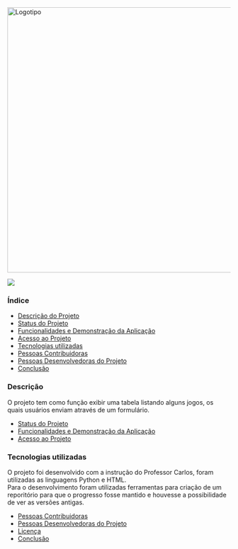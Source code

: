 <img align="center" width="600" left="400" src="https://user-images.githubusercontent.com/108819718/184456543-aa5c5a1a-14b4-41a4-a0e3-03a139ddbc86.png" alt="Logotipo">

<p align="left">
<img src="http://img.shields.io/static/v1?label=STATUS&message=%20CONCLUIDO&color=GREEN&style=for-the-badge"/>
</p>

<h3> Índice </h3>

* [Descrição do Projeto](#descrição-do-projeto)
* [Status do Projeto](#status-do-Projeto)
* [Funcionalidades e Demonstração da Aplicação](#funcionalidades-e-demonstração-da-aplicação)
* [Acesso ao Projeto](#acesso-ao-projeto)
* [Tecnologias utilizadas](#tecnologias-utilizadas)
* [Pessoas Contribuidoras](#pessoas-contribuidoras)
* [Pessoas Desenvolvedoras do Projeto](#pessoas-desenvolvedoras)
* [Conclusão](#conclusão)

<h3> Descrição </h3>
<p> O projeto tem como função exibir uma tabela listando alguns jogos, os quais usuários enviam através de um formulário.</p>

* [Status do Projeto](#status-do-Projeto)<br>
* [Funcionalidades e Demonstração da Aplicação](#funcionalidades-e-demonstração-da-aplicação)
* [Acesso ao Projeto](#acesso-ao-projeto)
<h3> Tecnologias utilizadas </h3>
<p> O projeto foi desenvolvido com a instrução do Professor Carlos, foram utilizadas as linguagens Python e HTML.<br>Para o desenvolvimento foram utilizadas ferramentas para criação de um reporitório para que o progresso fosse mantido e houvesse a possibilidade de ver as versões antigas.</p> 

* [Pessoas Contribuidoras](#pessoas-contribuidoras)
* [Pessoas Desenvolvedoras do Projeto](#pessoas-desenvolvedoras)
* [Licença](#licença)
* [Conclusão](#conclusão)
